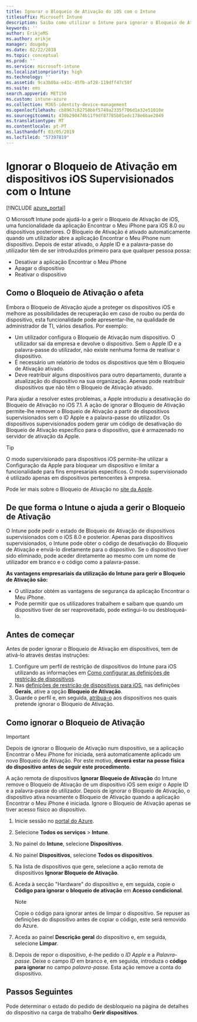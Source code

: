 ```yaml
---
title: Ignorar o Bloqueio de Ativação do iOS com o Intune
titlesuffix: Microsoft Intune
description: Saiba como utilizar o Intune para ignorar o Bloqueio de Ativação do iOS para aceder a dispositivos bloqueados.
keywords: ''
author: ErikjeMS
ms.author: erikje
manager: dougeby
ms.date: 02/22/2018
ms.topic: conceptual
ms.prod: ''
ms.service: microsoft-intune
ms.localizationpriority: high
ms.technology: ''
ms.assetid: 9ca3b0ba-e41c-45fb-af28-119dff47c59f
ms.suite: ems
search.appverid: MET150
ms.custom: intune-azure
ms.collection: M365-identity-device-management
ms.openlocfilehash: cb8967c82758bbf5749a2335f706d1e32e51010e
ms.sourcegitcommit: 430b290474b11f9df87785b01edc178e6bae2049
ms.translationtype: MT
ms.contentlocale: pt-PT
ms.lasthandoff: 03/05/2019
ms.locfileid: "57397819"
---
```

# <a name="bypass-activation-lock-on-supervised-ios-devices-with-intune"></a>Ignorar o Bloqueio de Ativação em dispositivos iOS Supervisionados com o Intune


[!INCLUDE [azure_portal](./includes/azure_portal.md)]

O Microsoft Intune pode ajudá-lo a gerir o Bloqueio de Ativação de iOS, uma funcionalidade da aplicação Encontrar o Meu iPhone para iOS 8.0 ou dispositivos posteriores. O Bloqueio de Ativação é ativado automaticamente quando um utilizador abre a aplicação Encontrar o Meu iPhone num dispositivo. Depois de estar ativado, o Apple ID e a palavra-passe do utilizador têm de ser introduzidos primeiro para que qualquer pessoa possa:

- Desativar a aplicação Encontrar o Meu iPhone
- Apagar o dispositivo
- Reativar o dispositivo

## <a name="how-activation-lock-affects-you"></a>Como o Bloqueio de Ativação o afeta

Embora o Bloqueio de Ativação ajude a proteger os dispositivos iOS e melhore as possibilidades de recuperação em caso de roubo ou perda do dispositivo, esta funcionalidade pode apresentar-lhe, na qualidade de administrador de TI, vários desafios. Por exemplo:

- Um utilizador configura o Bloqueio de Ativação num dispositivo. O utilizador sai da empresa e devolve o dispositivo. Sem o Apple ID e a palavra-passe do utilizador, não existe nenhuma forma de reativar o dispositivo.
- É necessário um relatório de todos os dispositivos que têm o Bloqueio de Ativação ativado.
- Deve reatribuir alguns dispositivos para outro departamento, durante a atualização do dispositivo na sua organização. Apenas pode reatribuir dispositivos que não têm o Bloqueio de Ativação ativado.

Para ajudar a resolver estes problemas, a Apple introduziu a desativação do Bloqueio de Ativação no iOS 7.1. A ação de ignorar o Bloqueio de Ativação permite-lhe remover o Bloqueio de Ativação a partir de dispositivos supervisionados sem o ID Apple e a palavra-passe do utilizador. Os dispositivos supervisionados podem gerar um código de desativação do Bloqueio de Ativação específico para o dispositivo, que é armazenado no servidor de ativação da Apple.

>[!TIP]
>O modo supervisionado para dispositivos iOS permite-lhe utilizar a Configuração da Apple para bloquear um dispositivo e limitar a funcionalidade para fins empresariais específicos. O modo supervisionado é utilizado apenas em dispositivos pertencentes à empresa.

Pode ler mais sobre o Bloqueio de Ativação no [site da Apple](https://support.apple.com/HT201365).

## <a name="how-intune-helps-you-manage-activation-lock"></a>De que forma o Intune o ajuda a gerir o Bloqueio de Ativação
O Intune pode pedir o estado de Bloqueio de Ativação de dispositivos supervisionados com o iOS 8.0 e posterior. Apenas para dispositivos supervisionados, o Intune pode obter o código de desativação do Bloqueio de Ativação e enviá-lo diretamente para o dispositivo. Se o dispositivo tiver sido eliminado, pode aceder diretamente ao mesmo com um nome de utilizador em branco e o código como a palavra-passe.

**As vantagens empresariais da utilização do Intune para gerir o Bloqueio de Ativação são:**

- O utilizador obtém as vantagens de segurança da aplicação Encontrar o Meu iPhone.
- Pode permitir que os utilizadores trabalhem e saibam que quando um dispositivo tiver de ser reaproveitado, pode extingui-lo ou desbloqueá-lo.

## <a name="before-you-start"></a>Antes de começar
Antes de poder ignorar o Bloqueio de Ativação em dispositivos, tem de ativá-lo através destas instruções:

1. Configure um perfil de restrição de dispositivos do Intune para iOS utilizando as informações em [Como configurar as definições de restrição de dispositivos](/intune-azure/configure-devices/how-to-configure-device-restrictions).
2. Nas [definições de restrição de dispositivos para iOS](device-restrictions-ios.md), nas definições **Gerais**, ative a opção **Bloqueio de Ativação**.
3. Guarde o perfil e, em seguida, [atribua-o](device-profile-assign.md) aos dispositivos nos quais pretende ignorar o Bloqueio de Ativação.


## <a name="how-to-use-activation-lock-bypass"></a>Como ignorar o Bloqueio de Ativação

>[!IMPORTANT]
>Depois de ignorar o Bloqueio de Ativação num dispositivo, se a aplicação Encontrar o Meu iPhone for iniciada, será automaticamente aplicado um novo Bloqueio de Ativação. Por este motivo, **deverá estar na posse física do dispositivo antes de seguir este procedimento**.

A ação remota de dispositivos **Ignorar Bloqueio de Ativação** do Intune remove o Bloqueio de Ativação de um dispositivo iOS sem exigir o Apple ID e a palavra-passe do utilizador. Depois de ignorar o Bloqueio de Ativação, o dispositivo ativa novamente o Bloqueio de Ativação quando a aplicação Encontrar o Meu iPhone é iniciada. Ignore o Bloqueio de Ativação apenas se tiver acesso físico ao dispositivo.

1. Inicie sessão no [portal do Azure](https://portal.azure.com).
2. Selecione **Todos os serviços** > **Intune**.
3. No painel do **Intune**, selecione **Dispositivos**.
4. No painel **Dispositivos**, selecione **Todos os dispositivos**.
5. Na lista de dispositivos que gere, selecione a ação remota de dispositivos **Ignorar Bloqueio de Ativação**.
6. Aceda à secção "Hardware" do dispositivo e, em seguida, copie o **Código para ignorar o bloqueio de ativação** em **Acesso condicional**.

    >[!NOTE]
    >Copie o código para ignorar antes de limpar o dispositivo. Se repuser as definições do dispositivo antes de copiar o código, este será removido do Azure.

7.  Aceda ao painel **Descrição geral** do dispositivo e, em seguida, selecione **Limpar**.
8.  Depois de repor o dispositivo, é-lhe pedido o *ID Apple* e a *Palavra-passe*. Deixe o campo *ID* em branco e, em seguida, introduza o **código para ignorar** no campo *palavra-passe*. Esta ação remove a conta do dispositivo. 


## <a name="next-steps"></a>Passos Seguintes

Pode determinar o estado do pedido de desbloqueio na página de detalhes do dispositivo na carga de trabalho **Gerir dispositivos**.
